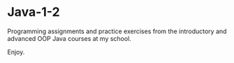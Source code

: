 # Java-1-2
Programming assignments and practice exercises from the introductory and advanced OOP Java courses at my school.

Enjoy.
